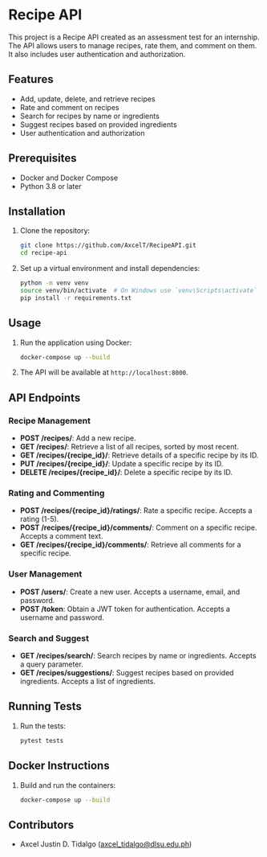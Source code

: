 # Recipe API

This project is a Recipe API created as an assessment test for an internship. The API allows users to manage recipes, rate them, and comment on them. It also includes user authentication and authorization.

## Features

- Add, update, delete, and retrieve recipes
- Rate and comment on recipes
- Search for recipes by name or ingredients
- Suggest recipes based on provided ingredients
- User authentication and authorization

## Prerequisites

- Docker and Docker Compose
- Python 3.8 or later

## Installation

1. Clone the repository:
    ```sh
    git clone https://github.com/AxcelT/RecipeAPI.git
    cd recipe-api
    ```

2. Set up a virtual environment and install dependencies:
    ```sh
    python -m venv venv
    source venv/bin/activate  # On Windows use `venv\Scripts\activate`
    pip install -r requirements.txt
    ```

## Usage

1. Run the application using Docker:
    ```sh
    docker-compose up --build
    ```

2. The API will be available at `http://localhost:8000`.

## API Endpoints

### Recipe Management

- **POST /recipes/**: Add a new recipe.
- **GET /recipes/**: Retrieve a list of all recipes, sorted by most recent.
- **GET /recipes/{recipe_id}/**: Retrieve details of a specific recipe by its ID.
- **PUT /recipes/{recipe_id}/**: Update a specific recipe by its ID.
- **DELETE /recipes/{recipe_id}/**: Delete a specific recipe by its ID.

### Rating and Commenting

- **POST /recipes/{recipe_id}/ratings/**: Rate a specific recipe. Accepts a rating (1-5).
- **POST /recipes/{recipe_id}/comments/**: Comment on a specific recipe. Accepts a comment text.
- **GET /recipes/{recipe_id}/comments/**: Retrieve all comments for a specific recipe.

### User Management

- **POST /users/**: Create a new user. Accepts a username, email, and password.
- **POST /token**: Obtain a JWT token for authentication. Accepts a username and password.

### Search and Suggest

- **GET /recipes/search/**: Search recipes by name or ingredients. Accepts a query parameter.
- **GET /recipes/suggestions/**: Suggest recipes based on provided ingredients. Accepts a list of ingredients.

## Running Tests

1. Run the tests:
    ```sh
    pytest tests
    ```

## Docker Instructions

1. Build and run the containers:
    ```sh
    docker-compose up --build
    ```

## Contributors

- Axcel Justin D. Tidalgo (axcel_tidalgo@dlsu.edu.ph)
